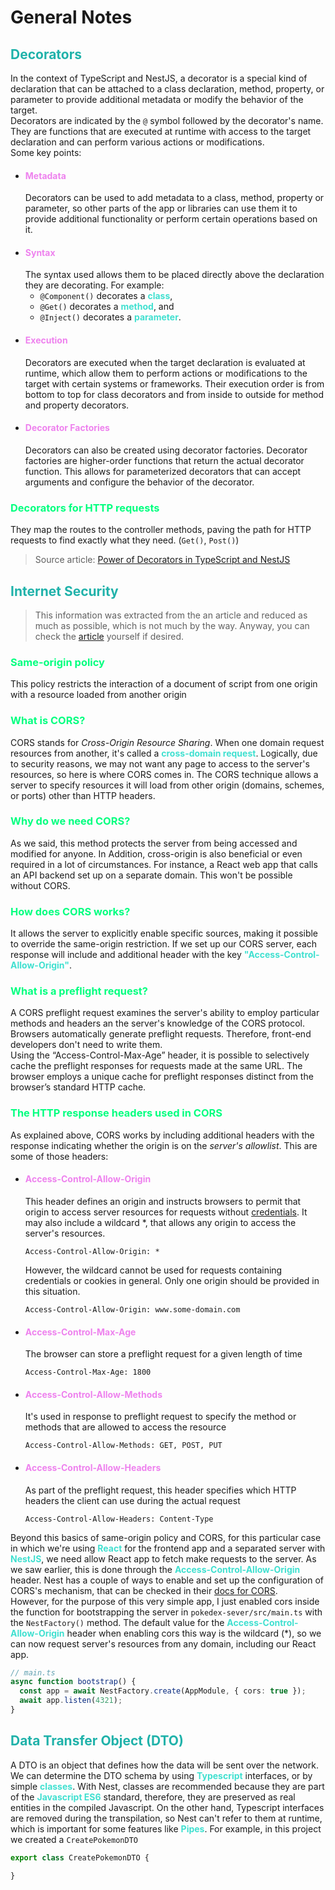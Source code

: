 <style>
    h2 {
        color: lightseagreen;
    }
    h3 {
        color: springgreen;
    }
    h4 {
        color: violet;
    }
    strong {
        color: turquoise;
    }
</style>

# General Notes

## Decorators

In the context of TypeScript and NestJS, a decorator is a special kind of declaration that can be attached to a class declaration, method, property, or parameter to provide additional metadata or modify the behavior of the target.\
Decorators are indicated by the `@` symbol followed by the decorator's name. They are functions that are executed at runtime with access to the target declaration and can perform various actions or modifications.\
Some key points:
- #### Metadata
  Decorators can be used to add metadata to a class, method, property or parameter, so other parts of the app or libraries can use them it to provide additional functionality or perform certain operations based on it.
- #### Syntax
  The syntax used allows them to be placed directly above the declaration they are decorating. For example:
  - `@Component()` decorates a **class**,
  - `@Get()` decorates a **method**, and
  - `@Inject()` decorates a **parameter**.
- #### Execution
    Decorators are executed when the target declaration is evaluated at runtime, which allow them to perform actions or modifications to the target with certain systems or frameworks. Their execution order is from bottom to top for class decorators and from inside to outside for method and property decorators. 
- #### Decorator Factories
    Decorators can also be created using decorator factories. Decorator factories are higher-order functions that return the actual decorator function. This allows for parameterized decorators that can accept arguments and configure the behavior of the decorator.
### Decorators for HTTP requests
They map the routes to the controller methods, paving the path for HTTP requests to find exactly what they need. (`Get()`, `Post()`)



>  Source article: [Power of Decorators in TypeScript and NestJS](https://kyiv-tech-kat.medium.com/in-the-context-of-typescript-and-nestjs-a-decorator-is-a-special-kind-of-declaration-that-can-be-a579c286d5bb)

## Internet Security
> This information was extracted from the an article and reduced as much as possible, which is not much by the way. Anyway, you can check the [article](https://codedamn.com/news/backend/how-to-fix-cors-error) yourself if desired.
### Same-origin policy
This policy restricts the interaction of a document of script from one origin with a resource loaded from another origin
### What is CORS?
CORS stands for *Cross-Origin Resource Sharing*. When one domain request resources from another, it's called a **cross-domain request**. Logically, due to security reasons, we may not want any page to access to the server's resources, so here is where CORS comes in. The CORS technique allows a server to specify resources it will load from other origin (domains, schemes, or ports) other than HTTP headers.
### Why do we need CORS?
As we said, this method protects the server from being accessed and modified for anyone. In Addition, cross-origin is also beneficial or even required in a lot of circumstances. For instance, a React web app that calls an API backend set up on a separate domain. This won't be possible without CORS.
### How does CORS works?
It allows the server to explicitly enable specific sources, making it possible to override the same-origin restriction. If we set up our CORS server, each response will include and additional header with the key **"Access-Control-Allow-Origin"**.
### What is a preflight request?
A CORS preflight request examines the server's ability to employ particular methods and headers an the server's knowledge of the CORS protocol.\
Browsers automatically generate preflight requests. Therefore, front-end developers don't need to write them.\
Using the “Access-Control-Max-Age” header, it is possible to selectively cache the preflight responses for requests made at the same URL. The browser employs a unique cache for preflight responses distinct from the browser’s standard HTTP cache.
### The HTTP response headers used in CORS
As explained above, CORS works by including additional headers with the response indicating whether the origin is on the *server's allowlist*. This are some of those headers:
- #### Access-Control-Allow-Origin
    This header defines an origin and instructs browsers to permit that origin to access server resources for requests without [credentials](https://codedamn.com/news/backend/how-to-fix-cors-error#:~:text=standard%20HTTP%20cache.-,Credentialed%20requests,-CORS%20is%20also). It may also include a wildcard *, that allows any origin to access the server's resources.
    ```
    Access-Control-Allow-Origin: *
    ```
    However, the wildcard cannot be used for requests containing credentials or cookies in general. Only one origin should be provided in this situation.
    ```
    Access-Control-Allow-Origin: www.some-domain.com
    ```
- #### Access-Control-Max-Age
    The browser can store a preflight request for a given length of time
    ```
    Access-Control-Max-Age: 1800
    ```
- #### Access-Control-Allow-Methods
    It's used in response to preflight request to specify the method or methods that are allowed to access the resource
    ```
    Access-Control-Allow-Methods: GET, POST, PUT
    ```
- #### Access-Control-Allow-Headers
    As part of the preflight request, this header specifies which HTTP headers the client can use during the actual request
    ```
    Access-Control-Allow-Headers: Content-Type
    ```
Beyond this basics of same-origin policy and CORS, for this particular case in which we're using **React** for the frontend app and a separated server with **NestJS**, we need allow React app to fetch make requests to the server.
As we saw earlier, this is done through the **Access-Control-Allow-Origin** header. Nest has a couple of ways to enable and set up the configuration of CORS's mechanism, that can be checked in their [docs for CORS](https://docs.nestjs.com/security/cors).\
However, for the purpose of this very simple app, I just enabled cors inside the function for bootstrapping the server in `pokedex-sever/src/main.ts` with the `NestFactory()` method. The default value for the **Access-Control-Allow-Origin** header when enabling cors this way is the wildcard (*), so we can now request server's resources from any domain, including our React app.
```typescript
// main.ts
async function bootstrap() {
  const app = await NestFactory.create(AppModule, { cors: true });
  await app.listen(4321);
}
```
## Data Transfer Object (DTO)
A DTO is an object that defines how the data will be sent over the network. We can determine the DTO schema by using **Typescript** interfaces, or by simple **classes**. 
With Nest, classes are recommended because they are part of the **Javascript ES6** standard, therefore, they are preserved as real entities in the compiled Javascript. On the other hand, Typescript interfaces are removed during the transpilation, so Nest can't refer to them at runtime, which is important for some features like **Pipes**.
For example, in this project we created a `CreatePokemonDTO`
```typescript
export class CreatePokemonDTO {
    
}
```